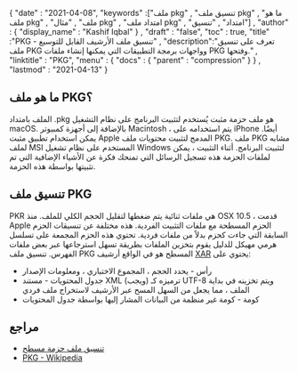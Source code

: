 {
  "date" : "2021-04-08",
  "keywords" :["ملف pkg" , "تنسيق ملف pkg" , "ما هو ملف pkg" , "ملف" , "مثال pkg" , "امتداد ملف pkg" , "امتداد" , "تنسيق"] ,
  "author" : {
    "display_name" : "Kashif Iqbal"
} ,
  "draft" : "false",
  "toc" : true,
  "title" :"PKG - تنسيق ملف الأرشيف القابل للتوسيع" ,
  "description":"تعرف على تنسيق ملف PKG وواجهات برمجة التطبيقات التي يمكنها إنشاء ملفات PKG وفتحها." ,
  "linktitle" : "PKG",
  "menu" : {
    "docs" : {
      "parent" : "compression"
}
} ,
  "lastmod" : "2021-04-13"
}

## ما هو ملف PKG؟

الملف بامتداد .pkg هو ملف حزمة مثبت يُستخدم لتثبيت البرنامج على نظام التشغيل macOS. بالإضافة إلى أجهزة كمبيوتر Macintosh ، يتم استخدامه على iPhone أيضًا. يمكن استخدام تطبيق مثبت Apple المدمج لتثبيت محتويات ملف PKG. ملف PKG مشابه لملف MSI المستخدم على نظام تشغيل Windows لتثبيت البرنامج. أثناء التثبيت ، يمكن لملفات الحزمة هذه تسجيل الرسائل التي تمنحك فكرة عن الأشياء الإضافية التي تم تثبيتها بواسطة هذه الحزمة.

## تنسيق ملف PKG

PKR هي ملفات ثنائية يتم ضغطها لتقليل الحجم الكلي للملف. منذ OSX 10.5 ، قدمت Apple الحزم المسطحة مع ملفات التثبيت الفردية. هذه مختلفة عن تنسيقات الحزم السابقة التي جاءت كحزم بدلاً من ملفات فردية. تحتوي هذه الحزم المجمعة على تسلسل هرمي مهيكل للدليل يقوم بتخزين الملفات بطريقة تسهل استرجاعها عبر بعض ملفات الفهرس. تنسيق ملف PKG المسطح هو في الواقع أرشيف [XAR](/ar/compression/xar/) يحتوي على:

* رأس - يحدد الحجم ، المجموع الاختباري ، ومعلومات الإصدار
* جدول المحتويات - مستند XML (ويجب) ترميزه كـ UTF-8 ويتم تخزينه في بداية الملف ، مما يجعل من السهل المسح عبر الأرشيف لاستخراج ملف فردي
* كومة - كومة غير منظمة من البيانات المشار إليها بواسطة جدول المحتويات

## مراجع

* [تنسيق ملف حزمة مسطح](http://s.sudre.free.fr/Stuff/Ivanhoe/FLAT.html)
* [PKG - Wikipedia](https://en.wikipedia.org/wiki/.pkg)

